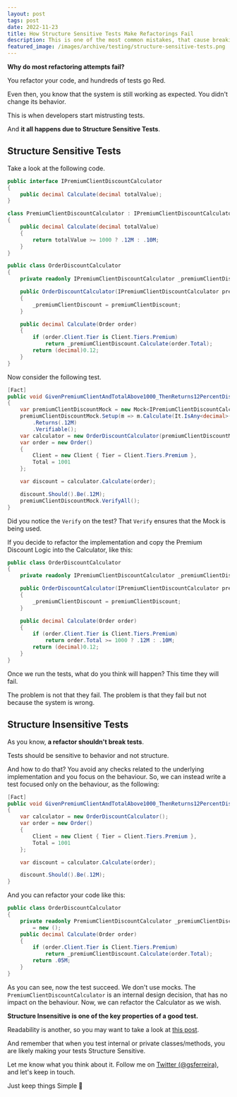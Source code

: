```yaml
---
layout: post
tags: post
date: 2022-11-23
title: How Structure Sensitive Tests Make Refactorings Fail
description: This is one of the most common mistakes, that cause breaking tests on refactoring. In this post, we will see how to build structure-insensitive tests, one of the key properties of a good test.
featured_image: /images/archive/testing/structure-sensitive-tests.png
---
```


**Why do most refactoring attempts fail?**

You refactor your code, and hundreds of tests go Red.

Even then, you know that the system is still working as expected. You didn't change its behavior.

This is when developers start mistrusting tests.

And **it all happens due to Structure Sensitive Tests**.

## Structure Sensitive Tests

Take a look at the following code.

```csharp
public interface IPremiumClientDiscountCalculator
{
    public decimal Calculate(decimal totalValue);
}

class PremiumClientDiscountCalculator : IPremiumClientDiscountCalculator
{
    public decimal Calculate(decimal totalValue)
    {
        return totalValue >= 1000 ? .12M : .10M;
    }
}

public class OrderDiscountCalculator
{
    private readonly IPremiumClientDiscountCalculator _premiumClientDiscount;

    public OrderDiscountCalculator(IPremiumClientDiscountCalculator premiumClientDiscount)
    {
        _premiumClientDiscount = premiumClientDiscount;
    }

    public decimal Calculate(Order order)
    {
        if (order.Client.Tier is Client.Tiers.Premium)
            return _premiumClientDiscount.Calculate(order.Total);
        return (decimal)0.12;
    }
}
```

Now consider the following test.

```csharp
[Fact]
public void GivenPremiumClientAndTotalAbove1000_ThenReturns12PercentDiscount()
{
    var premiumClientDiscountMock = new Mock<IPremiumClientDiscountCalculator>();
    premiumClientDiscountMock.Setup(m => m.Calculate(It.IsAny<decimal>()))
        .Returns(.12M)
        .Verifiable();
    var calculator = new OrderDiscountCalculator(premiumClientDiscountMock.Object);
    var order = new Order()
    {
        Client = new Client { Tier = Client.Tiers.Premium },
        Total = 1001
    };

    var discount = calculator.Calculate(order);

    discount.Should().Be(.12M);
    premiumClientDiscountMock.VerifyAll();
}
```

Did you notice the `Verify` on the test? That `Verify` ensures that the Mock is being used.

If you decide to refactor the implementation and copy the Premium Discount Logic into the Calculator, like this:

```csharp
public class OrderDiscountCalculator
{
    private readonly IPremiumClientDiscountCalculator _premiumClientDiscount;

    public OrderDiscountCalculator(IPremiumClientDiscountCalculator premiumClientDiscount)
    {
        _premiumClientDiscount = premiumClientDiscount;
    }

    public decimal Calculate(Order order)
    {
        if (order.Client.Tier is Client.Tiers.Premium)
            return order.Total >= 1000 ? .12M : .10M;
        return (decimal)0.12;
    }
}
```

Once we run the tests, what do you think will happen? This time they will fail.

The problem is not that they fail. The problem is that they fail but not because the system is wrong.

## Structure Insensitive Tests

As you know, **a refactor shouldn't break tests**.

Tests should be sensitive to behavior and not structure.

And how to do that? You avoid any checks related to the underlying implementation and you focus on the behaviour.
So, we can instead write a test focused only on the behaviour, as the following:

```csharp
[Fact]
public void GivenPremiumClientAndTotalAbove1000_ThenReturns12PercentDiscount()
{
    var calculator = new OrderDiscountCalculator();
    var order = new Order()
    {
        Client = new Client { Tier = Client.Tiers.Premium },
        Total = 1001
    };

    var discount = calculator.Calculate(order);

    discount.Should().Be(.12M);
}
```

And you can refactor your code like this:

```csharp
public class OrderDiscountCalculator
{
    private readonly PremiumClientDiscountCalculator _premiumClientDiscount
        = new ();
    public decimal Calculate(Order order)
    {
        if (order.Client.Tier is Client.Tiers.Premium)
            return _premiumClientDiscount.Calculate(order.Total);
        return .05M;
    }
}
```

As you can see, now the test succeed. We don't use mocks. The `PremiumClientDiscountCalculator` is an internal design decision, that has no impact on the behaviour. Now, we can refactor the Calculator as we wish.

**Structure Insensitive is one of the key properties of a good test.**

Readability is another, so you may want to take a look at [this post](../the-missing-project-that-fixes-everything-in-dotnet/).

And remember that when you test internal or private classes/methods, you are likely making your tests Structure Sensitive.

Let me know what you think about it. Follow me on [Twitter (@gsferreira)](https://twitter.com/gsferreira), and let's keep in touch.

Just keep things Simple 🌱
